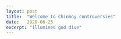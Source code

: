 ```yaml
---
layout: post
title:  "Welcome to Chinmoy controversies"
date:   2020-06-25
excerpt: "illumined god dive"
---
```

